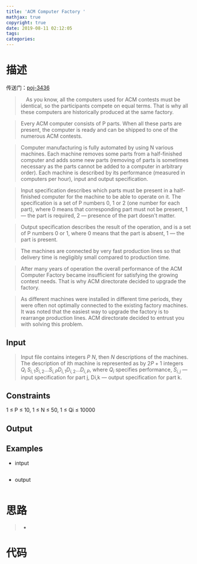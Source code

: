 ```yaml
---
title: 'ACM Computer Factory '
mathjax: true
copyright: true
date: 2019-08-11 02:12:05
tags:
categories:
---
```

# 描述
传送门：[poj-3436](http://poj.org/problem?id=3436)

>&emsp;As you know, all the computers used for ACM contests must be identical, so the participants compete on equal terms. That is why all these computers are historically produced at the same factory.

> Every ACM computer consists of P parts. When all these parts are present, the computer is ready and can be shipped to one of the numerous ACM contests.

<!--more-->
> Computer manufacturing is fully automated by using N various machines. Each machine removes some parts from a half-finished computer and adds some new parts (removing of parts is sometimes necessary as the parts cannot be added to a computer in arbitrary order). Each machine is described by its performance (measured in computers per hour), input and output specification.

> Input specification describes which parts must be present in a half-finished computer for the machine to be able to operate on it. The specification is a set of P numbers 0, 1 or 2 (one number for each part), where 0 means that corresponding part must not be present, 1 — the part is required, 2 — presence of the part doesn't matter.

> Output specification describes the result of the operation, and is a set of P numbers 0 or 1, where 0 means that the part is absent, 1 — the part is present.

> The machines are connected by very fast production lines so that delivery time is negligibly small compared to production time.

> After many years of operation the overall performance of the ACM Computer Factory became insufficient for satisfying the growing contest needs. That is why ACM directorate decided to upgrade the factory.

> As different machines were installed in different time periods, they were often not optimally connected to the existing factory machines. It was noted that the easiest way to upgrade the factory is to rearrange production lines. ACM directorate decided to entrust you with solving this problem.

## Input
> Input file contains integers $P\ N$, then $N$ descriptions of the machines. The description of ith machine is represented as by $2 P + 1$ integers $Q_i\ S_{i,1} S_{i,2}...S_{i,P} D_{i,1} D_{i,2}...D_{i,P}$, where $Q_i$ specifies performance, $S_{i,j}$ — input specification for part j, Di,k — output specification for part k.

## Constraints

1 ≤ P ≤ 10, 1 ≤ N ≤ 50, 1 ≤ Qi ≤ 10000

## Output
>

## Examples
* intput
```c++

```
* output
```c++

```

# 思路
>* 

# 代码
```c++

```
